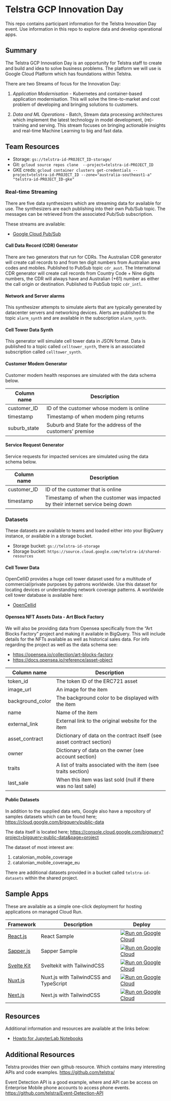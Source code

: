 # Telstra GCP Innovation Day 
 This repo contains participant information for the Telstra Innovation Day event.
 Use information in this repo to explore data and develop operational apps.

## Summary 
The Telstra GCP Innovation Day is an opportunity for Telstra staff to create and 
build and idea to solve business problems. The platform we will use is Google 
Cloud Platform which has foundations within Telstra.

There are two Streams of focus for the Innovation Day:

1. *Application Modernisation* - Kubernetes and container-based application 
modernisation. This will solve the time-to-market and cost problem of developing
and bringing solutions to customers.

2. *Data and ML Operations* - Batch, Stream data processing architectures which 
implement the latest technology in model development, (re)-training and serving. 
This stream focuses on bringing actionable insights and real-time Machine 
Learning to big and fast data.

## Team Resources

- Storage: `gs://telstra-id-PROJECT_ID-storage/`
- Git: `gcloud source repos clone  --project=telstra-id-PROJECT_ID`
- GKE creds: 
`gcloud container clusters get-credentials --project=telstra-id-PROJECT_ID --zone="australia-southeast1-a" "telstra-id-PROJECT_ID-gke"`

### Real-time Streaming

There are five data synthesizers which are streaming data for  available for use.
The synthesizers are each publishing into their own Pub/Sub topic. 
The messages can be retrieved from the associated Pub/Sub subscription.

These streams are available:
- [Google Cloud Pub/Sub](telstra-id-data-synth)

#### Call Data Record (CDR) Generator

There are two generators that run for CDRs. The Australian CDR generator will 
create call records to and from ten digit numbers from Australian area codes 
and mobiles. Published to PubSub topic `cdr_aust`. The International CDR 
generator will create call records from Country Code + Nine digits numbers, the 
CDR will always have and Australian (+61) number as either the call origin or 
destination. Published to PubSub topic `cdr_intl`.

#### Network and Server alarms

This synthesizer attempts to simulate alerts that are typically generated by 
datacenter servers and networking devices. Alerts are published to the topic 
`alarm_synth` and are available in the subscription `alarm_synth`.

#### Cell Tower Data Synth

This generator will simulate cell tower data in JSON format. Data is published
to a topic called `celltower_synth`, there is an associated subscription called
`celltower_synth`.

#### Customer Modem Generator

Customer modem health responses are simulated with the data schema below.

| Column name | Description |
| --- | --- |
| customer_ID | ID of the customer whose modem is online |
| timestamp  | Timestamp of when modem ping returns |
| suburb_state | Suburb and State for the address of the customers' premise |

#### Service Request Generator

Service requests for impacted services are simulated using the data schema below.

| Column name | Description |
| --- | --- |
| customer_ID | ID of the customer that is online |
| timestamp | Timestamp of when the customer was impacted by their internet service being down |

### Datasets

These datasets are available to teams and loaded either into your BigQuery instance,
or available in a storage bucket.

- Storage bucket: `gs://telstra-id-storage`
- Storage bucket: `https://source.cloud.google.com/telstra-id/shared-resources`

#### Cell Tower Data

OpenCelliD provides a huge cell tower dataset used for a multitude of 
commercial/private purposes by patrons worldwide. Use this dataset for locating 
devices or understanding network coverage patterns.  A worldwide cell tower 
database is available here:
- [OpenCellid](https://www.opencellid.org/)

#### Opensea NFT Assets Data - Art Block Factory

We will also be providing data from Opensea specifically from the 
“Art Blocks Factory” project and making it available in BigQuery. This will 
include details for the NFTs available as well as historical sales data.
For info regarding the project as well as the data schema see:
- https://opensea.io/collection/art-blocks-factory
- https://docs.opensea.io/reference/asset-object

| Column name | Description |
| --- | --- |
| token_id | The token ID of the ERC721 asset |
| image_url | An image for the item |
| background_color |  The background color to be displayed with the item |
| name | Name of the item |
| external_link | External link to the original website for the item |
| asset_contract | Dictionary of data on the contract itself (see asset contract section) |
| owner | Dictionary of data on the owner (see account section) |
| traits |  A list of traits associated with the item (see traits section) |
| last_sale |  When this item was last sold (null if there was no last sale) |

#### Public Datasets

In addition to the supplied data sets, Google also have a repository of samples
datasets which can be found here; https://cloud.google.com/bigquery/public-data

The data itself is located here; https://console.cloud.google.com/bigquery?project=bigquery-public-data&page=project

The dataset of most interest are:
1. catalonian_mobile_coverage
2. catalonian_mobile_coverage_eu

There are additional datasets provided in a bucket called `telstra-id-datasets`
within the shared project.

## Sample Apps

These are available as a simple one-click deployment for hosting applications on managed Cloud Run.

|Framework|Description|Deploy|
|---|---|---|
|[React.js](boilerplate-react)|React Sample|[![Run on Google Cloud](https://deploy.cloud.run/button.svg)](https://deploy.cloud.run/?git_repo=https://github.com/gcloudan/boilerplates-cloudrun.git&dir=boilerplate-react)|
|[Sapper.js](boilerplate-sapper)|Sapper Sample|[![Run on Google Cloud](https://deploy.cloud.run/button.svg)](https://deploy.cloud.run/?git_repo=https://github.com/gcloudan/boilerplates-cloudrun.git&dir=boilerplate-sapper)|
|[Svelte Kit](boilerplate-sveltekit)|Sveltekit with TailwindCSS|[![Run on Google Cloud](https://deploy.cloud.run/button.svg)](https://deploy.cloud.run/?git_repo=https://github.com/gcloudan/boilerplates-cloudrun.git&dir=boilerplate-sveltekit)|
|[Nuxt.js](boilerplate-nuxt)|Nuxt.js with TailwindCSS and TypeScript|[![Run on Google Cloud](https://deploy.cloud.run/button.svg)](https://deploy.cloud.run/?git_repo=https://github.com/gcloudan/boilerplates-cloudrun.git&dir=boilerplate-nuxt)|
|[Next.js](boilerplate-next)|Next.js with TailwindCSS|[![Run on Google Cloud](https://deploy.cloud.run/button.svg)](https://deploy.cloud.run/?git_repo=https://github.com/gcloudan/boilerplates-cloudrun.git&dir=boilerplate-next)|

## Resources
Additional information and resources are available at the links below:

- [Howto for JupyterLab Notebooks](https://jupyterlab.readthedocs.io/en/stable/user/notebook.html)

## Additional Resources
Telstra provides thier own github resource. Which contains many interesting APIs and code examples. 
https://github.com/telstra/     

Event Detection API is a good example, where and API can be access on Enterprise Mobile phone accounts to access phone events. https://github.com/telstra/Event-Detection-API
